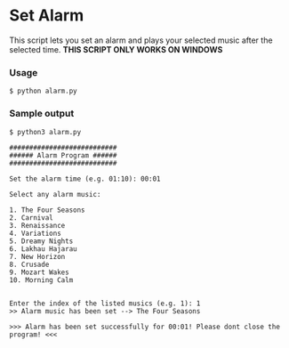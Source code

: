 # Set Alarm

This script lets you set an alarm and plays your selected music after the selected time.
**THIS SCRIPT ONLY WORKS ON WINDOWS**

### Usage
```
$ python alarm.py
```

### Sample output
```
$ python3 alarm.py 

###########################                                                                                           
###### Alarm Program ######                                                                                           
###########################                                                                                           

Set the alarm time (e.g. 01:10): 00:01

Select any alarm music:

1. The Four Seasons
2. Carnival
3. Renaissance
4. Variations
5. Dreamy Nights
6. Lakhau Hajarau
7. New Horizon
8. Crusade
9. Mozart Wakes
10. Morning Calm


Enter the index of the listed musics (e.g. 1): 1
>> Alarm music has been set --> The Four Seasons

>>> Alarm has been set successfully for 00:01! Please dont close the program! <<<
```

